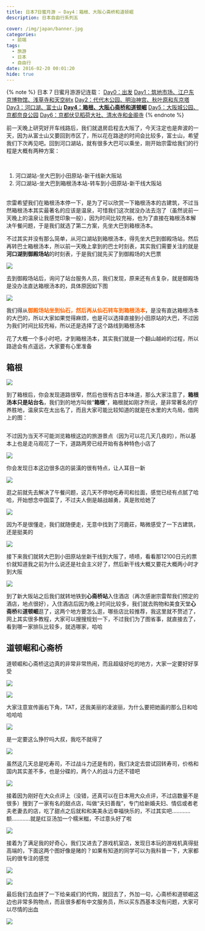 ```yaml
---
title: 日本7日蜜月游 – Day4：箱根、大阪心斋桥和道顿崛
description: 日本自由行系列五

cover: /img/japan/banner.jpg
categories:
  - 前端
tags:
  - 旅游
  - 日本
  - 自由行
date: 2016-02-20 00:01:20
hide: true
---
```


\{% note %\}
日本 7 日蜜月游游记连载：
<a href="/2016/02/08/japan-7th-honeymoon-day0-departure/">Day0：出发</a>
<a href="/2016/02/11/japans-7-day-honeymoon-day1-tsukiji-edo-tokyo-museum-sensoji-temple-and-sky-tree/">Day1：筑地市场、江户东京博物馆、浅草寺和天空树x</a>
<a href="/2016/02/16/japans-7-day-honeymoon-day2-yoyogi-park-meiji-shrine-tokyo-tower-and-akiba-hara/">Day2：代代木公园、明治神宫、秋叶原和东京塔</a>
<a href="/2016/02/18/japan-7th-honeymoon-day3-lake-kawaguchi-mount-fuji/">Day3：河口湖、富士山</a>
<a href="/2016/02/20/japan-on-the-7th-honeymoon-day4-hakone-yumoto-osaka-shinsaibashi-and-dotombori/"><strong>Day4：箱根、大阪心斋桥和道顿崛</strong></a>
<a href="/2016/02/21/japan-7th-honeymoon-day5-osaka-castle-park-kyoto-nara-park/">Day5：大阪城公园、京都奈良公园</a>
<a href="/2016/02/23/japan-7th-honeymoon-day6-kyoto-fushimi-inari-shrine-kiyomizu-temple-and-temple-of-the-golden-pavilion/">Day6：京都伏见稻荷大社、清水寺和金阁寺</a>
{% endnote %}

<p>前一天晚上研究好开车线路后，我们就退房启程去大阪了，今天注定也是奔波的一天，因为从富士山又要回到市区了，所以花在路途的时间会比较多，富士山，希望我们下次再见吧。回到河口湖站，就有很多大巴可以乘坐，刚开始宗雷给我们的行程是大概有两种方案：</p>
<p>&nbsp;</p>
<ol>
<li>河口湖站-坐大巴到小田原站-新干线新大阪站</li>
<li>河口湖站-坐大巴到箱根汤本站-转车到小田原站-新干线大阪站<br>&nbsp;</li>
</ol>
<p>宗雷希望我们在箱根汤本停一下，是为了可以欣赏一下箱根汤本的古建筑，不过当然箱根汤本其实最著名的应该是温泉，可惜我们这次就没办法去泡了（虽然说前一天晚上的温泉让我感觉印象一般），因为时间比较充裕，也为了直接在箱根汤本解决午餐问题，于是我们就选了第二方案，先坐大巴到箱根汤本。</p>
<p>不过其实并没有那么简单，从河口湖站到箱根汤本，得先坐大巴到御殿场站，然后再转巴士箱根汤本，所以前一天晚上拿到的巴士时刻表，其实我们需要关注的就是<strong>河口湖到御殿场站</strong>的时刻表，于是我们就先买了到御殿场的大巴票</p>
<p><img src="/img/japan/IMG_7697.jpg" ></p>
<p>去到御殿场站后，询问了站台服务人员，我们发现，原来还有点复杂，就是御殿场是没办法直达箱根汤本的，具体原因如下图</p>
<p><img src="/img/japan/IMG_7698.jpg" ></p>
<p>我们得从<span style="color: #ff6600;"><strong>御殿场站坐到仙石，然后再从仙石转车到箱根汤本</strong></span>，是没有直达箱根汤本的大巴的，所以大家如果觉得麻烦，也是可以选择直接到小田原站的大巴，不过因为我们时间比较充裕，所以还是选择了这个路线到箱根汤本</p>
<p>花了大概一个多小时吧，才到箱根汤本，其实我们就是一个翻山越岭的过程，所以路途会有点遥远，大家要有心里准备</p>
<h2 id="箱根"><a href="#箱根" class="headerlink" title="箱根"></a>箱根</h2><p><img src="/img/japan/IMG_6648.jpg" ></p>
<p>到了箱根后，你会发现道路很窄，然后也很有古日本味道，那么大家注意了，<strong>箱根汤本只是站台名</strong>，我们到的地方叫做“<strong>箱根</strong>”，箱根就如刚才所说，是非常著名的疗养胜地，温泉实在太出名了，而且大家可能比较知道的就是在水里的大鸟局，借网上的图：</p>
<p><img src="http://imglf.nosdn.127.net/img/Vk1nZkxiQllBYy94cEdsS3RpTzZRMTBxVS9VYWhidTFwdmpmYldHbEVkdkw0R3Blc2pSZXBnPT0.jpg?imageView&amp;thumbnail=1680x0&amp;quality=96&amp;stripmeta=0&amp;type=jpg" alt=""></p>
<p>不过因为当天不可能浏览箱根这边的旅游景点（因为可以花几天几夜的），所以基本上也是走马观花了一下，道路两旁已经开始有各种特色小店了</p>
<p><img src="/img/japan/IMG_6652.jpg" ></p>
<p>你会发现日本这边很多店的装潢的很有特点，让人耳目一新</p>
<p><img src="/img/japan/IMG_6654.jpg" ></p>
<p>逛之前就先去解决了午餐问题，这几天不停地吃寿司和拉面，感觉已经有点腻了哈哈，开始想念中国菜了，不过夫人倒是越战越勇，真是败给她了</p>
<p><img src="/img/japan/IMG_6658.jpg" ></p>
<p>因为不是很懂走，我们就随便走，无意中找到了河鹿莊，略微感受了一下古建筑，还是挺美的</p>
<p><img src="/img/japan/IMG_6662.jpg" ></p>
<p>接下来我们就转大巴到小田原站坐新干线到大阪了，啧啧，看看那12100日元的票价就知道我之前为什么说还是社会主义好了，然后新干线大概又要花大概两小时才到大阪</p>
<p><img src="/img/japan/IMG_7699.jpg" ></p>
<p>到了新大阪站之后我们就转地铁到<strong>心斋桥站</strong>入住酒店（再次感谢宗雷帮我们预定的酒店，地点很好），入住酒店后因为晚上时间比较多，我们就去购物和美食天堂<strong>心斋桥</strong>和<strong>道顿崛</strong>逛了，这两个地方要怎么逛，哪些店比较推荐，我这里就不赘述了，网上其实很多教程，大家可以搜搜规划一下，不过我们为了图省事，就直接去了，看到哪一家排队比较多，就选哪家，哈哈</p>
<h2 id="道顿崛和心斋桥"><a href="#道顿崛和心斋桥" class="headerlink" title="道顿崛和心斋桥"></a>道顿崛和心斋桥</h2><p>道顿崛和心斋桥这边真的非常非常热闹，而且超级好吃的地方，大家一定要好好享受</p>
<p><img src="/img/japan/IMG_7702.jpg" ></p>
<p><img src="/img/japan/IMG_6706.jpg" ></p>
<p>大家注意宣传画右下角，TAT，还我美丽的凌波丽，为什么要把她画的那么日和哈哈哈哈</p>
<p><img src="/img/japan/IMG_6699.jpg" ></p>
<p>是一定要这么狰狞吗大叔，我吃不就得了</p>
<p><img src="/img/japan/IMG_6698.jpg" ></p>
<p>虽然这几天总是吃寿司，不过战斗力还是有的，我们决定去尝试回转寿司，价格和国内其实差不多，也是分碟的，两个人的战斗力还不错吧</p>
<p><img src="/img/japan/IMG_6695.jpg" ></p>
<p>接着因为刚好在大众点评上（没错，还真可以在日本用大众点评，不过店数量不是很多）搜到了一家有名的甜点店，叫做“夫妇善哉”，专门给新婚夫妇、情侣或者老夫老妻去的店，吃了甜点之后就和和美美永远幸福快乐的，不过其实吧…………额…………就是红豆汤加一个糯米糍，不过意头好了啦</p>
<p><img src="/img/japan/IMG_6694.jpg" ></p>
<p>接着为了满足我的好奇心，我们又进去了游戏机室店，发现日本玩的游戏机真得挺高端的，下面这两个图好像是赌的？如果有知道的同学可以为我科普一下，大家都玩的很专注的感觉</p>
<p><img src="/img/japan/IMG_6701.jpg" ></p>
<p><img src="/img/japan/IMG_6700.jpg" ></p>
<p>最后我们去血拼了一下给亲戚们的代购，就回去了，外加一句，心斋桥和道顿崛这边也非常多购物点，而且很多都有中文服务员，所以买东西基本没有问题，大家可以尽情的出血</p>
<p><img src="/img/japan/IMG_6704.jpg" ></p>